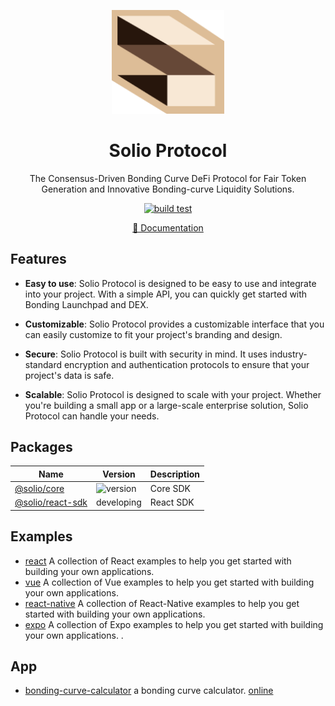 <p align="center">
  <img width="180" src="./logo.png" alt="Solio logo"/>
</p>

<h1 align="center">Solio Protocol</h1>

<p align="center">
The Consensus-Driven Bonding Curve DeFi Protocol for Fair Token Generation and Innovative Bonding-curve Liquidity Solutions.
</p>

<p align="center">
  <a href="https://github.com/Solioworld/solio-protocol/actions/workflows/build-test.yml"><img src="https://github.com/Solioworld/solio-protocol/actions/workflows/build-test.yml/badge.svg?branch=main" alt="build test"></a>
</p>

<p align="center">
<a href="https://solio-protocol.pages.dev" target="_blank" rel="noopener noreferrer">📃 Documentation</a>
</p>

## Features

- **Easy to use**: Solio Protocol is designed to be easy to use and integrate into your project. With a simple API, you can quickly get started with Bonding Launchpad and DEX.

- **Customizable**: Solio Protocol provides a customizable interface that you can easily customize to fit your project's branding and design.

- **Secure**: Solio Protocol is built with security in mind. It uses industry-standard encryption and authentication protocols to ensure that your project's data is safe.

- **Scalable**: Solio Protocol is designed to scale with your project. Whether you're building a small app or a large-scale enterprise solution, Solio Protocol can handle your needs.

## Packages

| Name                                       | Version    | Description |
| ------------------------------------------ | ---------- | ----------- |
| [@solio/core](./packages/core)           | ![version](https://img.shields.io/npm/v/%40solio%2Fcore?label=%20)      | Core SDK    |
| [@solio/react-sdk](./packages/react-sdk) | developing | React SDK   |

## Examples

- [react](./examples/vite-react) A collection of React examples to help you get started with building your own applications.
- [vue](./examples/vite-vue) A collection of Vue examples to help you get started with building your own applications.
- [react-native](./examples/react-native) A collection of React-Native examples to help you get started with building your own applications.
- [expo](./examples/rn-expo) A collection of Expo examples to help you get started with building your own applications.
.

## App

- [bonding-curve-calculator](./apps/bonding-curve-calculator) a bonding curve calculator. [online](https://curve-calculator.pages.dev/)
